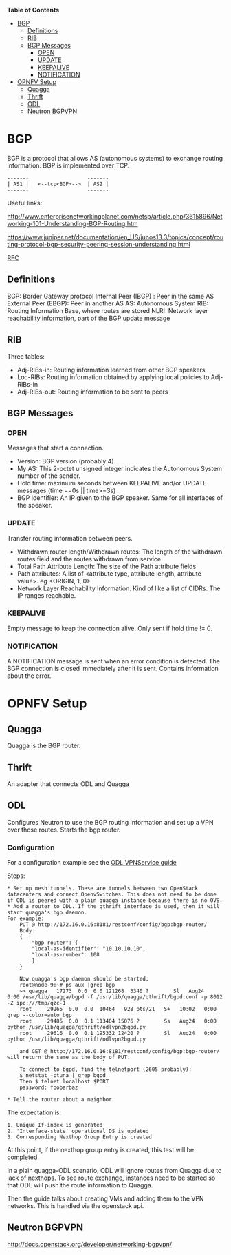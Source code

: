 <!-- markdown-toc start - Don't edit this section. Run M-x markdown-toc-generate-toc again -->
**Table of Contents**

- [BGP](#bgp)
    - [Definitions](#definitions)
    - [RIB](#rib)
    - [BGP Messages](#bgp-messages)
        - [OPEN](#open)
        - [UPDATE](#update)
        - [KEEPALIVE](#keepalive)
        - [NOTIFICATION](#notification)
- [OPNFV Setup](#opnfv-setup)
    - [Quagga](#quagga)
    - [Thrift](#thrift)
    - [ODL](#odl)
    - [Neutron BGPVPN](#neutron-bgpvpn)

<!-- markdown-toc end -->
# BGP

BGP is a protocol that allows AS (autonomous systems) to exchange routing information.
BGP is implemented over TCP.

    -------                   -------
    | AS1 |   <--tcp<BGP>-->  | AS2 |
    -------                   -------

Useful links:

http://www.enterprisenetworkingplanet.com/netsp/article.php/3615896/Networking-101-Understanding-BGP-Routing.htm

https://www.juniper.net/documentation/en_US/junos13.3/topics/concept/routing-protocol-bgp-security-peering-session-understanding.html

[RFC](https://tools.ietf.org/html/rfc4271)

## Definitions

BGP: Border Gateway protocol
Internal Peer (IBGP) : Peer in the same AS
External Peer (EBGP): Peer in another AS
AS: Autonomous System
RIB: Routing Information Base, where routes are stored
NLRI: Network layer reachability information, part of the BGP update message

## RIB ##

Three tables:

  * Adj-RIBs-in: Routing information learned from other BGP speakers
  * Loc-RIBs: Routing information obtained by applying local policies to Adj-RIBs-in
  * Adj-RIBs-out: Routing information to be sent to peers

## BGP Messages ##

### OPEN ###

Messages that start a connection.

  * Version: BGP version (probably 4)
  * My AS: This 2-octet unsigned integer indicates the Autonomous System
           number of the sender.
  * Hold time: maximum seconds between KEEPALIVE and/or UPDATE messages (time ==0s || time>=3s)
  * BGP Identifier: An IP given to the BGP speaker. Same for all interfaces of the speaker.


### UPDATE ###

Transfer routing information between peers.

  * Withdrawn router length/Withdrawn routes: The length of the withdrawn routes field and the routes withdrawn from service.
  * Total Path Attribute Length: The size of the Path attribute fields
  * Path attributes: A list of <attribute type, attribute length, attribute value>. eg <ORIGIN, 1, 0>
  * Network Layer Reachability Information: Kind of like a list of CIDRs. The IP ranges reachable.

### KEEPALIVE ###

Empty message to keep the connection alive. Only sent if hold time != 0.

### NOTIFICATION ###

   A NOTIFICATION message is sent when an error condition is detected.
   The BGP connection is closed immediately after it is sent.
   Contains information about the error.

# OPNFV Setup #

## Quagga ##

Quagga is the BGP router.

## Thrift ##

An adapter that connects ODL and Quagga

## ODL ##

Configures Neutron to use the BGP routing information and set up a VPN over those routes.
Starts the bgp router.

### Configuration ###

For a configuration example see the [ODL VPNService guide](https://wiki.opendaylight.org/view/Vpnservice:Beryllium_User_Guide)


Steps:

    * Set up mesh tunnels. These are tunnels between two OpenStack datacenters and connect OpenvSwitches. This does not need to be done if ODL is peered with a plain quagga instance because there is no OVS.
    * Add a router to ODL. If the qthrift interface is used, then it will start quagga's bgp daemon.
    For example:
        PUT @ http://172.16.0.16:8181/restconf/config/bgp:bgp-router/
        Body:
        {
            "bgp-router": {
            "local-as-identifier": "10.10.10.10",
            "local-as-number": 108
            }
        }

        Now quagga's bgp daemon should be started:
        root@node-9:~# ps aux |grep bgp
        ~> quagga   17273  0.0  0.0 121268  3340 ?        Sl   Aug24   0:00 /usr/lib/quagga/bgpd -f /usr/lib/quagga/qthrift/bgpd.conf -p 8012 -Z ipc:///tmp/qzc-1
        root     29265  0.0  0.0  10464   928 pts/21   S+   10:02   0:00 grep --color=auto bgp
        root     29485  0.0  0.1 113404 15076 ?        Ss   Aug24   0:00 python /usr/lib/quagga/qthrift/odlvpn2bgpd.py
        root     29616  0.0  0.1 195332 12420 ?        Sl   Aug24   0:00 python /usr/lib/quagga/qthrift/odlvpn2bgpd.py

        and GET @ http://172.16.0.16:8181/restconf/config/bgp:bgp-router/ will return the same as the body of PUT.

        To connect to bgpd, find the telnetport (2605 probably):
        $ netstat -ptuna | grep bgpd
        Then $ telnet localhost $PORT
        password: foobarbaz

    * Tell the router about a neighbor

The expectation is:

    1. Unique If-index is generated
    2. 'Interface-state' operational DS is updated
    3. Corresponding Nexthop Group Entry is created

At this point, if the nexthop group entry is created, this test will be completed.

In a plain quagga-ODL scenario, ODL will ignore routes from Quagga due to lack of nexthops. To see route exchange, instances need to be started so that ODL will push the route information to Quagga.

Then the guide talks about creating VMs and adding them to the VPN networks. This is handled via the openstack api.


## Neutron BGPVPN ##

http://docs.openstack.org/developer/networking-bgpvpn/
